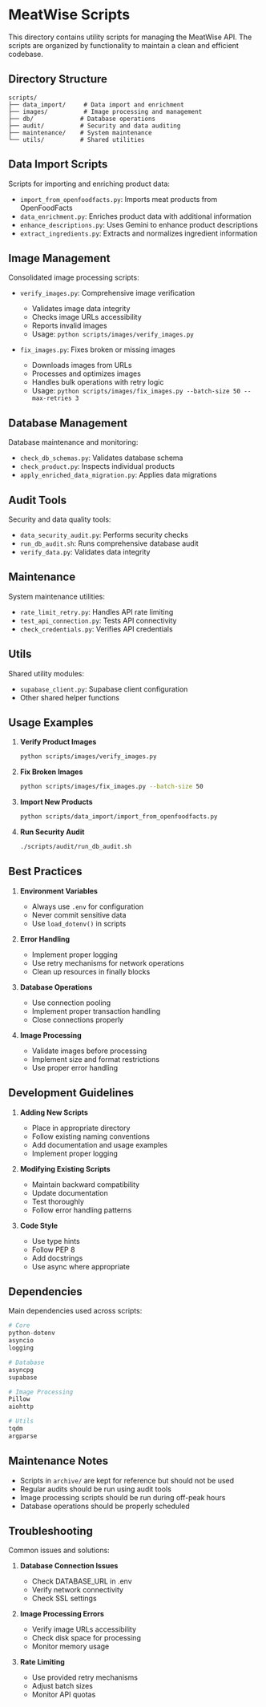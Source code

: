 # MeatWise Scripts

This directory contains utility scripts for managing the MeatWise API. The scripts are organized by functionality to maintain a clean and efficient codebase.

## Directory Structure

```
scripts/
├── data_import/     # Data import and enrichment
├── images/          # Image processing and management
├── db/             # Database operations
├── audit/          # Security and data auditing
├── maintenance/    # System maintenance
└── utils/          # Shared utilities
```

## Data Import Scripts

Scripts for importing and enriching product data:

- `import_from_openfoodfacts.py`: Imports meat products from OpenFoodFacts
- `data_enrichment.py`: Enriches product data with additional information
- `enhance_descriptions.py`: Uses Gemini to enhance product descriptions
- `extract_ingredients.py`: Extracts and normalizes ingredient information

## Image Management

Consolidated image processing scripts:

- `verify_images.py`: Comprehensive image verification
  - Validates image data integrity
  - Checks image URLs accessibility
  - Reports invalid images
  - Usage: `python scripts/images/verify_images.py`

- `fix_images.py`: Fixes broken or missing images
  - Downloads images from URLs
  - Processes and optimizes images
  - Handles bulk operations with retry logic
  - Usage: `python scripts/images/fix_images.py --batch-size 50 --max-retries 3`

## Database Management

Database maintenance and monitoring:

- `check_db_schemas.py`: Validates database schema
- `check_product.py`: Inspects individual products
- `apply_enriched_data_migration.py`: Applies data migrations

## Audit Tools

Security and data quality tools:

- `data_security_audit.py`: Performs security checks
- `run_db_audit.sh`: Runs comprehensive database audit
- `verify_data.py`: Validates data integrity

## Maintenance

System maintenance utilities:

- `rate_limit_retry.py`: Handles API rate limiting
- `test_api_connection.py`: Tests API connectivity
- `check_credentials.py`: Verifies API credentials

## Utils

Shared utility modules:

- `supabase_client.py`: Supabase client configuration
- Other shared helper functions

## Usage Examples

1. **Verify Product Images**
   ```bash
   python scripts/images/verify_images.py
   ```

2. **Fix Broken Images**
   ```bash
   python scripts/images/fix_images.py --batch-size 50
   ```

3. **Import New Products**
   ```bash
   python scripts/data_import/import_from_openfoodfacts.py
   ```

4. **Run Security Audit**
   ```bash
   ./scripts/audit/run_db_audit.sh
   ```

## Best Practices

1. **Environment Variables**
   - Always use `.env` for configuration
   - Never commit sensitive data
   - Use `load_dotenv()` in scripts

2. **Error Handling**
   - Implement proper logging
   - Use retry mechanisms for network operations
   - Clean up resources in finally blocks

3. **Database Operations**
   - Use connection pooling
   - Implement proper transaction handling
   - Close connections properly

4. **Image Processing**
   - Validate images before processing
   - Implement size and format restrictions
   - Use proper error handling

## Development Guidelines

1. **Adding New Scripts**
   - Place in appropriate directory
   - Follow existing naming conventions
   - Add documentation and usage examples
   - Implement proper logging

2. **Modifying Existing Scripts**
   - Maintain backward compatibility
   - Update documentation
   - Test thoroughly
   - Follow error handling patterns

3. **Code Style**
   - Use type hints
   - Follow PEP 8
   - Add docstrings
   - Use async where appropriate

## Dependencies

Main dependencies used across scripts:

```python
# Core
python-dotenv
asyncio
logging

# Database
asyncpg
supabase

# Image Processing
Pillow
aiohttp

# Utils
tqdm
argparse
```

## Maintenance Notes

- Scripts in `archive/` are kept for reference but should not be used
- Regular audits should be run using audit tools
- Image processing scripts should be run during off-peak hours
- Database operations should be properly scheduled

## Troubleshooting

Common issues and solutions:

1. **Database Connection Issues**
   - Check DATABASE_URL in .env
   - Verify network connectivity
   - Check SSL settings

2. **Image Processing Errors**
   - Verify image URLs accessibility
   - Check disk space for processing
   - Monitor memory usage

3. **Rate Limiting**
   - Use provided retry mechanisms
   - Adjust batch sizes
   - Monitor API quotas 